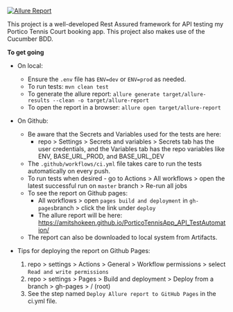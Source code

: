 [![Allure Report](https://img.shields.io/badge/Allure-Report-purple?logo=allure&style=for-the-badge)](https://amitshokeen.github.io/PorticoTennisApp_API_TestAutomation/)

This project is a well-developed Rest Assured framework for API testing my Portico Tennis Court booking app.
This project also makes use of the Cucumber BDD.

**To get going**

* On local: 
  * Ensure the `.env` file has `ENV=dev` or `ENV=prod` as needed. 
  * To run tests: `mvn clean test`
  * To generate the allure report: 
  `allure generate target/allure-results --clean -o target/allure-report`
  * To open the report in a browser:
  `allure open target/allure-report`

* On Github:
  * Be aware that the Secrets and Variables used for the tests are here:
    * repo > Settings > Secrets and variables > Secrets tab has the user credentials, and the Variables tab has the repo variables like ENV, BASE_URL_PROD, and BASE_URL_DEV
  * The `.github/workflows/ci.yml` file takes care to run the tests automatically on every push.
  * To run tests when desired - go to Actions > All workflows > open the latest successful run on `master` branch > Re-run all jobs
  * To see the report on Github pages: 
    * All workflows > open `pages build and deployment` in `gh-pages`branch > click the link under `deploy`
    * The allure report will be here: https://amitshokeen.github.io/PorticoTennisApp_API_TestAutomation/
  * The report can also be downloaded to local system from Artifacts.

* Tips for deploying the report on Github Pages:
  1. repo > settings > Actions > General > Workflow permissions > select `Read and write permissions`
  2. repo > settings > Pages > Build and deployment > Deploy from a branch > gh-pages > / (root)
  3. See the step named `Deploy Allure report to GitHub Pages` in the ci.yml file.

